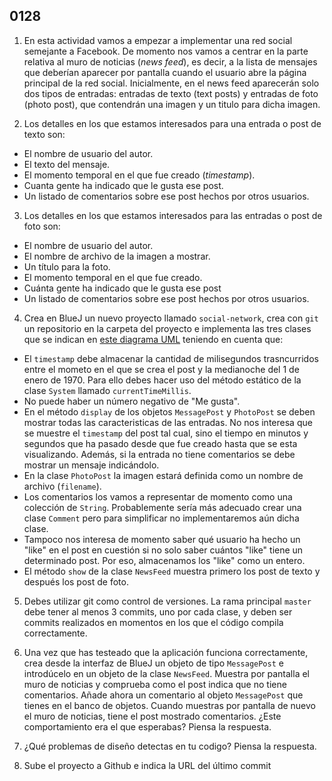 ## 0128


1. En esta actividad vamos a empezar a implementar una red social semejante a Facebook. De momento nos vamos a centrar en la parte relativa al muro de noticias (​_news feed_​), es decir, a la lista de mensajes que deberían aparecer por pantalla cuando el usuario abre la página principal de la red social. Inicialmente, en el news feed aparecerán solo dos tipos de entradas: entradas de texto (text posts) y entradas de foto (photo post), que contendrán una imagen y un titulo para dicha imagen.

2. Los detalles en los que estamos interesados para una entrada o post de texto son:

  - El nombre de usuario del autor.
  - El texto del mensaje.
  - El momento temporal en el que fue creado (​_timestamp_​).
  - Cuanta gente ha indicado que le gusta ese post.
  - Un listado de comentarios sobre ese post hechos por otros usuarios.

3. Los detalles en los que estamos interesados para las entradas o post de foto son:

  - El nombre de usuario del autor.
  - El nombre de archivo de la imagen a mostrar.
  - Un título para la foto.
  - El momento temporal en el que fue creado.
  - Cuánta gente ha indicado que le gusta ese post
  - Un listado de comentarios sobre ese post hechos por otros usuarios.
  
4. Crea en BlueJ un nuevo proyecto llamado `social-network`, crea con `git` un repositorio en la carpeta del proyecto e implementa las tres clases que se indican en [este diagrama UML](/actividades/sBQXJlNgVcmov_i0v13GK_w.png) teniendo en cuenta que:

  - El `timestamp` debe almacenar la cantidad de milisegundos trasncurridos entre el mometo en el que se crea el post y la medianoche del 1 de enero de 1970. Para ello debes hacer uso del método estático de la clase `System` llamado `currentTimeMillis`.
  - No puede haber un número negativo de "Me gusta".
  - En el método `display` de los objetos `MessagePost` y `PhotoPost` se deben mostrar todas las caracteristicas de las entradas. No nos interesa que se muestre el `timestamp` del post tal cual, sino el tiempo en minutos y segundos que ha pasado desde que fue creado hasta que se esta visualizando. Además, si la entrada no tiene comentarios se debe mostrar un mensaje indicándolo.
  - En la clase `PhotoPost` la imagen estará definida como un nombre de archivo (`filename`).
  - Los comentarios los vamos a representar de momento como una colección de `String`. Probablemente sería más adecuado crear una clase `Comment` pero para simplificar no implementaremos aún dicha clase.
  - Tampoco nos interesa de momento saber qué usuario ha hecho un "like" en el post en cuestión si no solo saber cuántos "like" tiene un determinado post. Por eso, almacenamos los "like" como un entero.
  - El método `show` de la clase `NewsFeed` muestra primero los post de texto y después los post de foto.

5. Debes utilizar git como control de versiones. La rama principal `master` debe tener al menos 3 commits, uno por cada clase, y deben ser commits realizados en momentos en los que el código compila correctamente.

6. Una vez que has testeado que la aplicación funciona correctamente, crea desde la interfaz de BlueJ un objeto de tipo `MessagePost` e introdúcelo en un objeto de la clase `NewsFeed`. Muestra por pantalla el muro de noticias y comprueba como el post indica que no tiene comentarios. Añade ahora un comentario al objeto `MessagePost` que tienes en el banco de objetos. Cuando muestras por pantalla de nuevo el muro de noticias, tiene el post mostrado comentarios. ¿Este comportamiento era el que esperabas? Piensa la respuesta.

6. ¿Qué problemas de diseño detectas en tu codigo? Piensa la respuesta.

7. Sube el proyecto a Github e indica la URL del último commit
